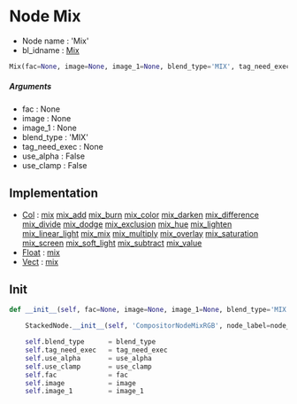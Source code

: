 # Node Mix

- Node name : 'Mix'
- bl_idname : [Mix](https://docs.blender.org/api/current/bpy.types.Mix.html)


``` python
Mix(fac=None, image=None, image_1=None, blend_type='MIX', tag_need_exec=None, use_alpha=False, use_clamp=False, node_label=None, node_color=None)
```
##### Arguments

- fac : None
- image : None
- image_1 : None
- blend_type : 'MIX'
- tag_need_exec : None
- use_alpha : False
- use_clamp : False

## Implementation

- [Col](/docs/Compositor/Col.md) : [mix](/docs/Compositor/Col.md#mix) [mix_add](/docs/Compositor/Col.md#mix_add) [mix_burn](/docs/Compositor/Col.md#mix_burn) [mix_color](/docs/Compositor/Col.md#mix_color) [mix_darken](/docs/Compositor/Col.md#mix_darken) [mix_difference](/docs/Compositor/Col.md#mix_difference) [mix_divide](/docs/Compositor/Col.md#mix_divide) [mix_dodge](/docs/Compositor/Col.md#mix_dodge) [mix_exclusion](/docs/Compositor/Col.md#mix_exclusion) [mix_hue](/docs/Compositor/Col.md#mix_hue) [mix_lighten](/docs/Compositor/Col.md#mix_lighten) [mix_linear_light](/docs/Compositor/Col.md#mix_linear_light) [mix_mix](/docs/Compositor/Col.md#mix_mix) [mix_multiply](/docs/Compositor/Col.md#mix_multiply) [mix_overlay](/docs/Compositor/Col.md#mix_overlay) [mix_saturation](/docs/Compositor/Col.md#mix_saturation) [mix_screen](/docs/Compositor/Col.md#mix_screen) [mix_soft_light](/docs/Compositor/Col.md#mix_soft_light) [mix_subtract](/docs/Compositor/Col.md#mix_subtract) [mix_value](/docs/Compositor/Col.md#mix_value)
- [Float](/docs/Compositor/Float.md) : [mix](/docs/Compositor/Float.md#mix)
- [Vect](/docs/Compositor/Vect.md) : [mix](/docs/Compositor/Vect.md#mix)

## Init

``` python
def __init__(self, fac=None, image=None, image_1=None, blend_type='MIX', tag_need_exec=None, use_alpha=False, use_clamp=False, node_label=None, node_color=None):

    StackedNode.__init__(self, 'CompositorNodeMixRGB', node_label=node_label, node_color=node_color)

    self.blend_type      = blend_type
    self.tag_need_exec   = tag_need_exec
    self.use_alpha       = use_alpha
    self.use_clamp       = use_clamp
    self.fac             = fac
    self.image           = image
    self.image_1         = image_1
```
